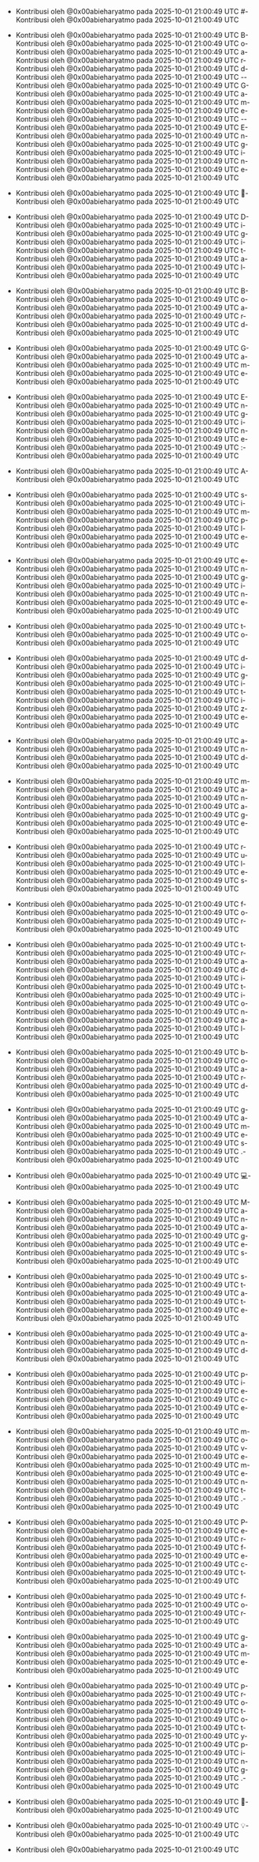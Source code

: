 - Kontribusi oleh @0x00abieharyatmo pada 2025-10-01 21:00:49 UTC
#- Kontribusi oleh @0x00abieharyatmo pada 2025-10-01 21:00:49 UTC
 - Kontribusi oleh @0x00abieharyatmo pada 2025-10-01 21:00:49 UTC
B- Kontribusi oleh @0x00abieharyatmo pada 2025-10-01 21:00:49 UTC
o- Kontribusi oleh @0x00abieharyatmo pada 2025-10-01 21:00:49 UTC
a- Kontribusi oleh @0x00abieharyatmo pada 2025-10-01 21:00:49 UTC
r- Kontribusi oleh @0x00abieharyatmo pada 2025-10-01 21:00:49 UTC
d- Kontribusi oleh @0x00abieharyatmo pada 2025-10-01 21:00:49 UTC
-- Kontribusi oleh @0x00abieharyatmo pada 2025-10-01 21:00:49 UTC
G- Kontribusi oleh @0x00abieharyatmo pada 2025-10-01 21:00:49 UTC
a- Kontribusi oleh @0x00abieharyatmo pada 2025-10-01 21:00:49 UTC
m- Kontribusi oleh @0x00abieharyatmo pada 2025-10-01 21:00:49 UTC
e- Kontribusi oleh @0x00abieharyatmo pada 2025-10-01 21:00:49 UTC
-- Kontribusi oleh @0x00abieharyatmo pada 2025-10-01 21:00:49 UTC
E- Kontribusi oleh @0x00abieharyatmo pada 2025-10-01 21:00:49 UTC
n- Kontribusi oleh @0x00abieharyatmo pada 2025-10-01 21:00:49 UTC
g- Kontribusi oleh @0x00abieharyatmo pada 2025-10-01 21:00:49 UTC
i- Kontribusi oleh @0x00abieharyatmo pada 2025-10-01 21:00:49 UTC
n- Kontribusi oleh @0x00abieharyatmo pada 2025-10-01 21:00:49 UTC
e- Kontribusi oleh @0x00abieharyatmo pada 2025-10-01 21:00:49 UTC

- Kontribusi oleh @0x00abieharyatmo pada 2025-10-01 21:00:49 UTC
🎲- Kontribusi oleh @0x00abieharyatmo pada 2025-10-01 21:00:49 UTC
 - Kontribusi oleh @0x00abieharyatmo pada 2025-10-01 21:00:49 UTC
D- Kontribusi oleh @0x00abieharyatmo pada 2025-10-01 21:00:49 UTC
i- Kontribusi oleh @0x00abieharyatmo pada 2025-10-01 21:00:49 UTC
g- Kontribusi oleh @0x00abieharyatmo pada 2025-10-01 21:00:49 UTC
i- Kontribusi oleh @0x00abieharyatmo pada 2025-10-01 21:00:49 UTC
t- Kontribusi oleh @0x00abieharyatmo pada 2025-10-01 21:00:49 UTC
a- Kontribusi oleh @0x00abieharyatmo pada 2025-10-01 21:00:49 UTC
l- Kontribusi oleh @0x00abieharyatmo pada 2025-10-01 21:00:49 UTC
 - Kontribusi oleh @0x00abieharyatmo pada 2025-10-01 21:00:49 UTC
B- Kontribusi oleh @0x00abieharyatmo pada 2025-10-01 21:00:49 UTC
o- Kontribusi oleh @0x00abieharyatmo pada 2025-10-01 21:00:49 UTC
a- Kontribusi oleh @0x00abieharyatmo pada 2025-10-01 21:00:49 UTC
r- Kontribusi oleh @0x00abieharyatmo pada 2025-10-01 21:00:49 UTC
d- Kontribusi oleh @0x00abieharyatmo pada 2025-10-01 21:00:49 UTC
 - Kontribusi oleh @0x00abieharyatmo pada 2025-10-01 21:00:49 UTC
G- Kontribusi oleh @0x00abieharyatmo pada 2025-10-01 21:00:49 UTC
a- Kontribusi oleh @0x00abieharyatmo pada 2025-10-01 21:00:49 UTC
m- Kontribusi oleh @0x00abieharyatmo pada 2025-10-01 21:00:49 UTC
e- Kontribusi oleh @0x00abieharyatmo pada 2025-10-01 21:00:49 UTC
 - Kontribusi oleh @0x00abieharyatmo pada 2025-10-01 21:00:49 UTC
E- Kontribusi oleh @0x00abieharyatmo pada 2025-10-01 21:00:49 UTC
n- Kontribusi oleh @0x00abieharyatmo pada 2025-10-01 21:00:49 UTC
g- Kontribusi oleh @0x00abieharyatmo pada 2025-10-01 21:00:49 UTC
i- Kontribusi oleh @0x00abieharyatmo pada 2025-10-01 21:00:49 UTC
n- Kontribusi oleh @0x00abieharyatmo pada 2025-10-01 21:00:49 UTC
e- Kontribusi oleh @0x00abieharyatmo pada 2025-10-01 21:00:49 UTC
:- Kontribusi oleh @0x00abieharyatmo pada 2025-10-01 21:00:49 UTC
 - Kontribusi oleh @0x00abieharyatmo pada 2025-10-01 21:00:49 UTC
A- Kontribusi oleh @0x00abieharyatmo pada 2025-10-01 21:00:49 UTC
 - Kontribusi oleh @0x00abieharyatmo pada 2025-10-01 21:00:49 UTC
s- Kontribusi oleh @0x00abieharyatmo pada 2025-10-01 21:00:49 UTC
i- Kontribusi oleh @0x00abieharyatmo pada 2025-10-01 21:00:49 UTC
m- Kontribusi oleh @0x00abieharyatmo pada 2025-10-01 21:00:49 UTC
p- Kontribusi oleh @0x00abieharyatmo pada 2025-10-01 21:00:49 UTC
l- Kontribusi oleh @0x00abieharyatmo pada 2025-10-01 21:00:49 UTC
e- Kontribusi oleh @0x00abieharyatmo pada 2025-10-01 21:00:49 UTC
 - Kontribusi oleh @0x00abieharyatmo pada 2025-10-01 21:00:49 UTC
e- Kontribusi oleh @0x00abieharyatmo pada 2025-10-01 21:00:49 UTC
n- Kontribusi oleh @0x00abieharyatmo pada 2025-10-01 21:00:49 UTC
g- Kontribusi oleh @0x00abieharyatmo pada 2025-10-01 21:00:49 UTC
i- Kontribusi oleh @0x00abieharyatmo pada 2025-10-01 21:00:49 UTC
n- Kontribusi oleh @0x00abieharyatmo pada 2025-10-01 21:00:49 UTC
e- Kontribusi oleh @0x00abieharyatmo pada 2025-10-01 21:00:49 UTC
 - Kontribusi oleh @0x00abieharyatmo pada 2025-10-01 21:00:49 UTC
t- Kontribusi oleh @0x00abieharyatmo pada 2025-10-01 21:00:49 UTC
o- Kontribusi oleh @0x00abieharyatmo pada 2025-10-01 21:00:49 UTC
 - Kontribusi oleh @0x00abieharyatmo pada 2025-10-01 21:00:49 UTC
d- Kontribusi oleh @0x00abieharyatmo pada 2025-10-01 21:00:49 UTC
i- Kontribusi oleh @0x00abieharyatmo pada 2025-10-01 21:00:49 UTC
g- Kontribusi oleh @0x00abieharyatmo pada 2025-10-01 21:00:49 UTC
i- Kontribusi oleh @0x00abieharyatmo pada 2025-10-01 21:00:49 UTC
t- Kontribusi oleh @0x00abieharyatmo pada 2025-10-01 21:00:49 UTC
i- Kontribusi oleh @0x00abieharyatmo pada 2025-10-01 21:00:49 UTC
z- Kontribusi oleh @0x00abieharyatmo pada 2025-10-01 21:00:49 UTC
e- Kontribusi oleh @0x00abieharyatmo pada 2025-10-01 21:00:49 UTC
 - Kontribusi oleh @0x00abieharyatmo pada 2025-10-01 21:00:49 UTC
a- Kontribusi oleh @0x00abieharyatmo pada 2025-10-01 21:00:49 UTC
n- Kontribusi oleh @0x00abieharyatmo pada 2025-10-01 21:00:49 UTC
d- Kontribusi oleh @0x00abieharyatmo pada 2025-10-01 21:00:49 UTC
 - Kontribusi oleh @0x00abieharyatmo pada 2025-10-01 21:00:49 UTC
m- Kontribusi oleh @0x00abieharyatmo pada 2025-10-01 21:00:49 UTC
a- Kontribusi oleh @0x00abieharyatmo pada 2025-10-01 21:00:49 UTC
n- Kontribusi oleh @0x00abieharyatmo pada 2025-10-01 21:00:49 UTC
a- Kontribusi oleh @0x00abieharyatmo pada 2025-10-01 21:00:49 UTC
g- Kontribusi oleh @0x00abieharyatmo pada 2025-10-01 21:00:49 UTC
e- Kontribusi oleh @0x00abieharyatmo pada 2025-10-01 21:00:49 UTC
 - Kontribusi oleh @0x00abieharyatmo pada 2025-10-01 21:00:49 UTC
r- Kontribusi oleh @0x00abieharyatmo pada 2025-10-01 21:00:49 UTC
u- Kontribusi oleh @0x00abieharyatmo pada 2025-10-01 21:00:49 UTC
l- Kontribusi oleh @0x00abieharyatmo pada 2025-10-01 21:00:49 UTC
e- Kontribusi oleh @0x00abieharyatmo pada 2025-10-01 21:00:49 UTC
s- Kontribusi oleh @0x00abieharyatmo pada 2025-10-01 21:00:49 UTC
 - Kontribusi oleh @0x00abieharyatmo pada 2025-10-01 21:00:49 UTC
f- Kontribusi oleh @0x00abieharyatmo pada 2025-10-01 21:00:49 UTC
o- Kontribusi oleh @0x00abieharyatmo pada 2025-10-01 21:00:49 UTC
r- Kontribusi oleh @0x00abieharyatmo pada 2025-10-01 21:00:49 UTC
 - Kontribusi oleh @0x00abieharyatmo pada 2025-10-01 21:00:49 UTC
t- Kontribusi oleh @0x00abieharyatmo pada 2025-10-01 21:00:49 UTC
r- Kontribusi oleh @0x00abieharyatmo pada 2025-10-01 21:00:49 UTC
a- Kontribusi oleh @0x00abieharyatmo pada 2025-10-01 21:00:49 UTC
d- Kontribusi oleh @0x00abieharyatmo pada 2025-10-01 21:00:49 UTC
i- Kontribusi oleh @0x00abieharyatmo pada 2025-10-01 21:00:49 UTC
t- Kontribusi oleh @0x00abieharyatmo pada 2025-10-01 21:00:49 UTC
i- Kontribusi oleh @0x00abieharyatmo pada 2025-10-01 21:00:49 UTC
o- Kontribusi oleh @0x00abieharyatmo pada 2025-10-01 21:00:49 UTC
n- Kontribusi oleh @0x00abieharyatmo pada 2025-10-01 21:00:49 UTC
a- Kontribusi oleh @0x00abieharyatmo pada 2025-10-01 21:00:49 UTC
l- Kontribusi oleh @0x00abieharyatmo pada 2025-10-01 21:00:49 UTC
 - Kontribusi oleh @0x00abieharyatmo pada 2025-10-01 21:00:49 UTC
b- Kontribusi oleh @0x00abieharyatmo pada 2025-10-01 21:00:49 UTC
o- Kontribusi oleh @0x00abieharyatmo pada 2025-10-01 21:00:49 UTC
a- Kontribusi oleh @0x00abieharyatmo pada 2025-10-01 21:00:49 UTC
r- Kontribusi oleh @0x00abieharyatmo pada 2025-10-01 21:00:49 UTC
d- Kontribusi oleh @0x00abieharyatmo pada 2025-10-01 21:00:49 UTC
 - Kontribusi oleh @0x00abieharyatmo pada 2025-10-01 21:00:49 UTC
g- Kontribusi oleh @0x00abieharyatmo pada 2025-10-01 21:00:49 UTC
a- Kontribusi oleh @0x00abieharyatmo pada 2025-10-01 21:00:49 UTC
m- Kontribusi oleh @0x00abieharyatmo pada 2025-10-01 21:00:49 UTC
e- Kontribusi oleh @0x00abieharyatmo pada 2025-10-01 21:00:49 UTC
s- Kontribusi oleh @0x00abieharyatmo pada 2025-10-01 21:00:49 UTC
.- Kontribusi oleh @0x00abieharyatmo pada 2025-10-01 21:00:49 UTC
 - Kontribusi oleh @0x00abieharyatmo pada 2025-10-01 21:00:49 UTC
💻- Kontribusi oleh @0x00abieharyatmo pada 2025-10-01 21:00:49 UTC
 - Kontribusi oleh @0x00abieharyatmo pada 2025-10-01 21:00:49 UTC
M- Kontribusi oleh @0x00abieharyatmo pada 2025-10-01 21:00:49 UTC
a- Kontribusi oleh @0x00abieharyatmo pada 2025-10-01 21:00:49 UTC
n- Kontribusi oleh @0x00abieharyatmo pada 2025-10-01 21:00:49 UTC
a- Kontribusi oleh @0x00abieharyatmo pada 2025-10-01 21:00:49 UTC
g- Kontribusi oleh @0x00abieharyatmo pada 2025-10-01 21:00:49 UTC
e- Kontribusi oleh @0x00abieharyatmo pada 2025-10-01 21:00:49 UTC
s- Kontribusi oleh @0x00abieharyatmo pada 2025-10-01 21:00:49 UTC
 - Kontribusi oleh @0x00abieharyatmo pada 2025-10-01 21:00:49 UTC
s- Kontribusi oleh @0x00abieharyatmo pada 2025-10-01 21:00:49 UTC
t- Kontribusi oleh @0x00abieharyatmo pada 2025-10-01 21:00:49 UTC
a- Kontribusi oleh @0x00abieharyatmo pada 2025-10-01 21:00:49 UTC
t- Kontribusi oleh @0x00abieharyatmo pada 2025-10-01 21:00:49 UTC
e- Kontribusi oleh @0x00abieharyatmo pada 2025-10-01 21:00:49 UTC
 - Kontribusi oleh @0x00abieharyatmo pada 2025-10-01 21:00:49 UTC
a- Kontribusi oleh @0x00abieharyatmo pada 2025-10-01 21:00:49 UTC
n- Kontribusi oleh @0x00abieharyatmo pada 2025-10-01 21:00:49 UTC
d- Kontribusi oleh @0x00abieharyatmo pada 2025-10-01 21:00:49 UTC
 - Kontribusi oleh @0x00abieharyatmo pada 2025-10-01 21:00:49 UTC
p- Kontribusi oleh @0x00abieharyatmo pada 2025-10-01 21:00:49 UTC
i- Kontribusi oleh @0x00abieharyatmo pada 2025-10-01 21:00:49 UTC
e- Kontribusi oleh @0x00abieharyatmo pada 2025-10-01 21:00:49 UTC
c- Kontribusi oleh @0x00abieharyatmo pada 2025-10-01 21:00:49 UTC
e- Kontribusi oleh @0x00abieharyatmo pada 2025-10-01 21:00:49 UTC
 - Kontribusi oleh @0x00abieharyatmo pada 2025-10-01 21:00:49 UTC
m- Kontribusi oleh @0x00abieharyatmo pada 2025-10-01 21:00:49 UTC
o- Kontribusi oleh @0x00abieharyatmo pada 2025-10-01 21:00:49 UTC
v- Kontribusi oleh @0x00abieharyatmo pada 2025-10-01 21:00:49 UTC
e- Kontribusi oleh @0x00abieharyatmo pada 2025-10-01 21:00:49 UTC
m- Kontribusi oleh @0x00abieharyatmo pada 2025-10-01 21:00:49 UTC
e- Kontribusi oleh @0x00abieharyatmo pada 2025-10-01 21:00:49 UTC
n- Kontribusi oleh @0x00abieharyatmo pada 2025-10-01 21:00:49 UTC
t- Kontribusi oleh @0x00abieharyatmo pada 2025-10-01 21:00:49 UTC
.- Kontribusi oleh @0x00abieharyatmo pada 2025-10-01 21:00:49 UTC
 - Kontribusi oleh @0x00abieharyatmo pada 2025-10-01 21:00:49 UTC
P- Kontribusi oleh @0x00abieharyatmo pada 2025-10-01 21:00:49 UTC
e- Kontribusi oleh @0x00abieharyatmo pada 2025-10-01 21:00:49 UTC
r- Kontribusi oleh @0x00abieharyatmo pada 2025-10-01 21:00:49 UTC
f- Kontribusi oleh @0x00abieharyatmo pada 2025-10-01 21:00:49 UTC
e- Kontribusi oleh @0x00abieharyatmo pada 2025-10-01 21:00:49 UTC
c- Kontribusi oleh @0x00abieharyatmo pada 2025-10-01 21:00:49 UTC
t- Kontribusi oleh @0x00abieharyatmo pada 2025-10-01 21:00:49 UTC
 - Kontribusi oleh @0x00abieharyatmo pada 2025-10-01 21:00:49 UTC
f- Kontribusi oleh @0x00abieharyatmo pada 2025-10-01 21:00:49 UTC
o- Kontribusi oleh @0x00abieharyatmo pada 2025-10-01 21:00:49 UTC
r- Kontribusi oleh @0x00abieharyatmo pada 2025-10-01 21:00:49 UTC
 - Kontribusi oleh @0x00abieharyatmo pada 2025-10-01 21:00:49 UTC
g- Kontribusi oleh @0x00abieharyatmo pada 2025-10-01 21:00:49 UTC
a- Kontribusi oleh @0x00abieharyatmo pada 2025-10-01 21:00:49 UTC
m- Kontribusi oleh @0x00abieharyatmo pada 2025-10-01 21:00:49 UTC
e- Kontribusi oleh @0x00abieharyatmo pada 2025-10-01 21:00:49 UTC
 - Kontribusi oleh @0x00abieharyatmo pada 2025-10-01 21:00:49 UTC
p- Kontribusi oleh @0x00abieharyatmo pada 2025-10-01 21:00:49 UTC
r- Kontribusi oleh @0x00abieharyatmo pada 2025-10-01 21:00:49 UTC
o- Kontribusi oleh @0x00abieharyatmo pada 2025-10-01 21:00:49 UTC
t- Kontribusi oleh @0x00abieharyatmo pada 2025-10-01 21:00:49 UTC
o- Kontribusi oleh @0x00abieharyatmo pada 2025-10-01 21:00:49 UTC
t- Kontribusi oleh @0x00abieharyatmo pada 2025-10-01 21:00:49 UTC
y- Kontribusi oleh @0x00abieharyatmo pada 2025-10-01 21:00:49 UTC
p- Kontribusi oleh @0x00abieharyatmo pada 2025-10-01 21:00:49 UTC
i- Kontribusi oleh @0x00abieharyatmo pada 2025-10-01 21:00:49 UTC
n- Kontribusi oleh @0x00abieharyatmo pada 2025-10-01 21:00:49 UTC
g- Kontribusi oleh @0x00abieharyatmo pada 2025-10-01 21:00:49 UTC
.- Kontribusi oleh @0x00abieharyatmo pada 2025-10-01 21:00:49 UTC
 - Kontribusi oleh @0x00abieharyatmo pada 2025-10-01 21:00:49 UTC
📜- Kontribusi oleh @0x00abieharyatmo pada 2025-10-01 21:00:49 UTC
 - Kontribusi oleh @0x00abieharyatmo pada 2025-10-01 21:00:49 UTC
💡- Kontribusi oleh @0x00abieharyatmo pada 2025-10-01 21:00:49 UTC

- Kontribusi oleh @0x00abieharyatmo pada 2025-10-01 21:00:49 UTC
